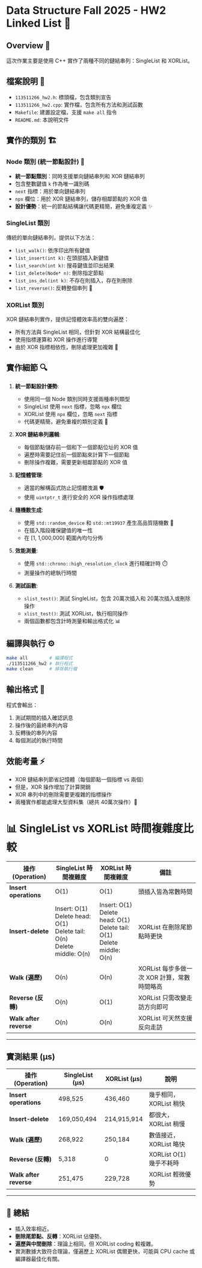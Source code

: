 # Data Structure Fall 2025 - HW2 Linked List 🔗
## Overview 📖
這次作業主要是使用 C++ 實作了兩種不同的鏈結串列：SingleList 和 XORList。

## 檔案說明 📁
- `113511266_hw2.h`: 標頭檔，包含類別宣告
- `113511266_hw2.cpp`: 實作檔，包含所有方法和測試函數
- `Makefile`: 建置設定檔，支援 `make all` 指令
- `README.md`: 本說明文件

## 實作的類別 🏗️

### Node 類別 (統一節點設計) 🎯
- **統一節點類別**：同時支援單向鏈結串列和 XOR 鏈結串列
- 包含整數鍵值 `k` 作為唯一識別碼
- `next` 指標：用於單向鏈結串列
- `npx` 欄位：用於 XOR 鏈結串列，儲存相鄰節點的 XOR 值
- **設計優勢**：統一的節點結構讓代碼更精簡，避免重複定義 ✨

### SingleList 類別 
傳統的單向鏈結串列，提供以下方法：
- `list_walk()`: 依序印出所有鍵值
- `list_insert(int k)`: 在頭部插入新鍵值  
- `list_search(int k)`: 搜尋鍵值並印出結果
- `list_delete(Node* n)`: 刪除指定節點
- `list_ins_del(int k)`: 不存在則插入，存在則刪除
- `list_reverse()`: 反轉整個串列 🔄

### XORList 類別
XOR 鏈結串列實作，提供記憶體效率高的雙向遍歷：
- 所有方法與 SingleList 相同，但針對 XOR 結構最佳化
- 使用指標運算和 XOR 操作進行導覽  
- 由於 XOR 指標相依性，刪除處理更加複雜 🧩

## 實作細節 🔍

1. **統一節點設計優勢**: 
   - 使用同一個 Node 類別同時支援兩種串列類型
   - SingleList 使用 `next` 指標，忽略 `npx` 欄位
   - XORList 使用 `npx` 欄位，忽略 `next` 指標
   - 代碼更精簡，避免重複的類別定義 🎯

2. **XOR 鏈結串列邏輯**: 
   - 每個節點儲存前一個和下一個節點位址的 XOR 值
   - 遍歷時需要記住前一個節點來計算下一個節點
   - 刪除操作複雜，需要更新相鄰節點的 XOR 值

3. **記憶體管理**: 
   - 適當的解構函式防止記憶體洩漏 🛡️
   - 使用 `uintptr_t` 進行安全的 XOR 操作指標處理

4. **隨機數生成**: 
   - 使用 `std::random_device` 和 `std::mt19937` 產生高品質隨機數 🎲
   - 在插入階段確保鍵值的唯一性
   - 在 [1, 1,000,000] 範圍內均勻分佈

4. **效能測量**:
   - 使用 `std::chrono::high_resolution_clock` 進行精確計時 ⏱️
   - 測量操作的總執行時間

5. **測試函數**:
   - `slist_test()`: 測試 SingleList，包含 20萬次插入和 20萬次插入或刪除操作
   - `xlist_test()`: 測試 XORList，執行相同操作
   - 兩個函數都包含計時測量和輸出格式化 📊

## 編譯與執行 ⚙️
```bash
make all        # 編譯程式
./113511266_hw2 # 執行程式
make clean      # 移除執行檔
```

## 輸出格式 📝
程式會輸出：
1. 測試期間的插入確認訊息
2. 操作後的最終串列內容
3. 反轉後的串列內容  
4. 每個測試的執行時間

## 效能考量 ⚡
- XOR 鏈結串列節省記憶體（每個節點一個指標 vs 兩個）
- 但是，XOR 操作增加了計算開銷
- XOR 串列中的刪除需要更複雜的指標操作
- 兩種實作都能處理大型資料集（總共 40萬次操作）💪

# 📊 SingleList vs XORList 時間複雜度比較

| 操作 (Operation)         | SingleList 時間複雜度 | XORList 時間複雜度 | 備註 |
|---------------------------|-----------------------|--------------------|------|
| **Insert operations**     | O(1)                 | O(1)               | 頭插入皆為常數時間 |
| **Insert-delete**         | Insert: O(1)<br>Delete head: O(1)<br>Delete tail: O(n)<br>Delete middle: O(n) | Insert: O(1)<br>Delete head: O(1)<br>Delete tail: O(1)<br>Delete middle: O(n) | XORList 在刪除尾節點時更快 |
| **Walk (遍歷)**           | O(n)                 | O(n)               | XORList 每步多做一次 XOR 計算，常數時間略高 |
| **Reverse (反轉)**        | O(n)                 | O(1)               | XORList 只需改變走訪方向即可 |
| **Walk after reverse**    | O(n)                 | O(n)               | XORList 可天然支援反向走訪 |

---

## 實測結果 (μs)

| 操作 (Operation)         | SingleList (μs) | XORList (μs) | 說明 |
|---------------------------|-----------------|--------------|------|
| **Insert operations**     | 498,525         | 436,460      | 幾乎相同，XORList 稍快 |
| **Insert-delete**         | 169,050,494     | 214,915,914  | 都很大，XORList 稍慢 |
| **Walk (遍歷)**           | 268,922         | 250,184      | 數值接近，XORList 略快 |
| **Reverse (反轉)**        | 5,318           | 0            | XORList O(1) 幾乎不耗時 |
| **Walk after reverse**    | 251,475         | 229,728      | XORList 輕微優勢 |

---

## 📌 總結
- 插入效率相近。  
- **刪除尾節點、反轉**：XORList 佔優勢。  
- **遍歷與中間刪除**：理論上相同，但 XORList coding 較複雜。  
- 實測數據大致符合理論，僅遍歷上 XORList 偶爾更快，可能與 CPU cache 或編譯器最佳化有關。  